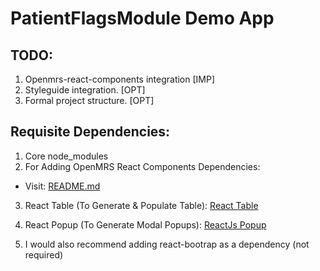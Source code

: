 # PatientFlagsModule Demo App

## TODO: 
1. Openmrs-react-components integration [IMP]
2. Styleguide integration. [OPT]
3. Formal project structure. [OPT]

## Requisite Dependencies:

1. Core node_modules 
2. For Adding OpenMRS React Components Dependencies:

* Visit: [README.md](https://github.com/openmrs/openmrs-react-components/blob/master/README.md)

3. React Table (To Generate & Populate Table): [React Table](https://www.npmjs.com/package/react-table) 
4. React Popup (To Generate Modal Popups): [ReactJs Popup](https://www.npmjs.com/package/reactjs-popup)

5. I would also recommend adding react-bootrap as a dependency (not required)



